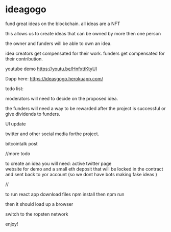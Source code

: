 # ideagogo
fund great ideas on the blockchain. 
all ideas are a NFT 

this allows us to create ideas that can be owned by more then one person   

the owner and funders will be able to own an idea.

idea creators  get compensated  for their work.
funders  get compensated for their  contribution.







youtube demo 
https://youtu.be/HnfxttKtyUI

Dapp here: https://ideasgogo.herokuapp.com/

todo list:

moderators will need to decide on the proposed idea.

the funders will need a way to be rewarded after the project is successful
 or 
 give dividends to funders. 
 
 UI update
 
 twitter and other social media forthe project.
 
bitcointalk post


//more todo


to create an idea you will need:
active twitter page  
website for demo
and a small eth deposit that will be locked in the contract and sent back to yor account (so we dont have bots making fake ideas )






//



to run react app
download files 
npm install
then 
npm run

then it should load up a browser

switch to the ropsten network

enjoy!





